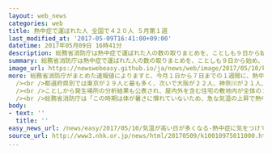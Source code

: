 ```yaml
---
layout: web_news
categories: web
title: 熱中症で運ばれた人 全国で４２０人 ５月第１週
last_modified_at: '2017-05-09T16:41:00+09:00'
datetime: 2017年05月09日 16時41分
description: 総務省消防庁は熱中症で運ばれた人の数の取りまとめを、ことしも９日から始め、今月初めの１週間では、全国で４２０人余りと去年の同じ時期を上回ったことがわかりました。
summary: 総務省消防庁は熱中症で運ばれた人の数の取りまとめを、ことしも９日から始め、今月初めの１週間では、全国で４２０人余りと去年の同じ時期を上回ったことがわかりました。
image_url: https://newswebeasy.github.io/ja/news/web/image/2017/05/10/k10010975011000.jpg
more: 総務省消防庁がまとめた速報値によりますと、今月１日から７日までの１週間に、熱中症で病院に運ばれた人は全国で４２２人に上り、４１３人だった去年の同じ時期を、やや上回りました。<br
  /><br />都道府県別では東京が２９人と最も多く、次いで大阪が２２人、神奈川が２１人、福岡が２０人などとなっています。<br /><br />症状の程度は死亡が１人、入院が必要な中等症から重症が１３５人で、年齢別では６５歳以上が１９１人と全体の４５．３％を占めたほか、１８歳以上６５歳未満が１１８人、乳幼児を含む１８歳未満が１１３人でした。<br
  /><br />ことしから発生場所の分析結果も公表され、屋内外を含む住宅の敷地内が全体の３０．６％に当たる１２９人と最も多く、次いで屋外の駐車場や野外コンサート会場など屋外施設が２０．６％に当たる８７人、道路上が１１．８％に当たる５０人などとなっています。<br
  /><br />総務省消防庁は「この時期は体が暑さに慣れていないため、急な気温の上昇で熱中症になる。こまめに水分補給をするなど早めの対策を心がけてほしい」と話しています。
body:
- text: ''
  title: ''
easy_news_url: /news/easy/2017/05/10/気温が高い日が多くなる-熱中症に気をつけて/
source_url: http://www3.nhk.or.jp/news/html/20170509/k10010975011000.html
...
```

